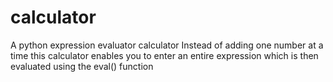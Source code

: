 # calculator
A python expression evaluator calculator
Instead of adding one  number at a time this calculator
enables you to enter an entire expression which
is then evaluated using the eval() function

